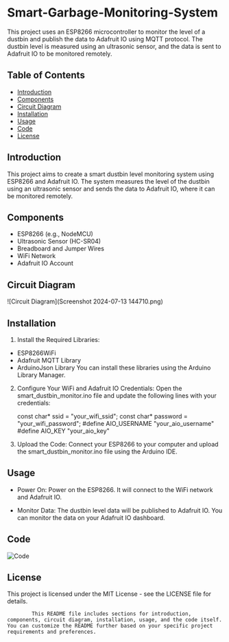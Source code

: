 # Smart-Garbage-Monitoring-System

This project uses an ESP8266 microcontroller to monitor the level of a dustbin and publish the data to Adafruit IO using MQTT protocol. The dustbin level is measured using an ultrasonic sensor, and the data is sent to Adafruit IO to be monitored remotely.

## Table of Contents
- [Introduction](#introduction)
- [Components](#components)
- [Circuit Diagram](#circuit-diagram)
- [Installation](#installation)
- [Usage](#usage)
- [Code](#code)
- [License](#license)

## Introduction

This project aims to create a smart dustbin level monitoring system using ESP8266 and Adafruit IO. The system measures the level of the dustbin using an ultrasonic sensor and sends the data to Adafruit IO, where it can be monitored remotely.

## Components

- ESP8266 (e.g., NodeMCU)
- Ultrasonic Sensor (HC-SR04)
- Breadboard and Jumper Wires
- WiFi Network
- Adafruit IO Account

## Circuit Diagram

![Circuit Diagram](Screenshot 2024-07-13 144710.png)

## Installation
1. Install the Required Libraries:

- ESP8266WiFi
- Adafruit MQTT Library
- ArduinoJson Library
You can install these libraries using the Arduino Library Manager.

2. Configure Your WiFi and Adafruit IO Credentials:
Open the smart_dustbin_monitor.ino file and update the following lines with your credentials:

      const char* ssid = "your_wifi_ssid";
      const char* password = "your_wifi_password";
      #define AIO_USERNAME "your_aio_username"
      #define AIO_KEY "your_aio_key"
3. Upload the Code:
Connect your ESP8266 to your computer and upload the smart_dustbin_monitor.ino file using the Arduino IDE.

## Usage
- Power On:
  Power on the ESP8266. It will connect to the WiFi network and Adafruit IO.

- Monitor Data:
  The dustbin level data will be published to Adafruit IO. You can monitor the data on your Adafruit IO dashboard.

## Code

![Code](sketch_may10d.ino)

## License
This project is licensed under the MIT License - see the LICENSE file for details.


            This README file includes sections for introduction, components, circuit diagram, installation, usage, and the code itself. You can customize the README further based on your specific project requirements and preferences.


